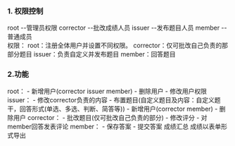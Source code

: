 ###  1. 权限控制
root --管理员权限
corrector --批改成绩人员
issuer --发布题目人员
member --普通成员  
权限：
root：注册全体用户并设置不同权限。
corrector：仅可批改自己负责的那部分题目
issuer：负责自定义并发布题目
member：回答题目

### 2.功能
root：
	- 新增用户(corrector issuer member)
	- 删除用户
	- 修改用户权限
issuer：
	- 修改corrector负责的内容
	- 布置题目(自定义题目及内容：自定义题干，回答形式(单选、多选、判断、简答等))
	- 新增用户(corrector member)
	- 删除用户
corrector：
	- 批改题目(仅可批改自己负责的部分)
	- 修改评分
	- 对member回答发表评论
member：
	- 保存答案
	- 提交答案
成绩汇总
成绩以表单形式导出